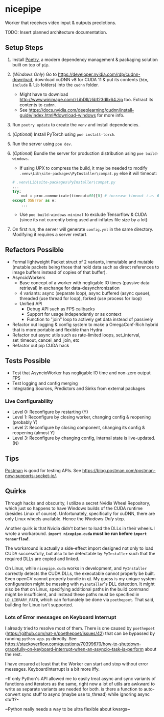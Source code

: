 # nicepipe

Worker that receives video input & outputs predictions.

TODO: Insert planned architecture documentation.

## Setup Steps

1. Install [Poetry](https://python-poetry.org/docs/), a modern dependency management & packaging solution built on top of `pip`.
2. (_Windows Only_) Go to <https://developer.nvidia.com/rdp/cudnn-download>, download cuDNN v8 for CUDA 11 & put its contents (`bin`, `include` & `lib` folders) into the `cudnn` folder.
   - Might have to download <http://www.winimage.com/zLibDll/zlib123dllx64.zip> too. Extract its contents to `cudnn`.
   - See <https://docs.nvidia.com/deeplearning/cudnn/install-guide/index.html#download-windows> for more info.
3. Run `poetry update` to create the `venv` and install dependencies.
4. (_Optional_) Install PyTorch using `poe install-torch`.
5. Run the server using `poe dev`.
6. (_Optional_) Bundle the server for production distribution using `poe build-windows`.

   - If using UPX to compress the build, it may be needed to modify `.venv\Lib\site-packages\PyInstaller\compat.py` else it will timeout:

   ```py
   # .venv\Lib\site-packages\PyInstaller\compat.py
   ...
   try:
       out = proc.communicate(timeout=60)[0] # increase timeout i.e. 600
   except OSError as e:
       ...
   ```

   - Use `poe build-windows-minimal` to exclude Tensorflow & CUDA (since its not currently being used and inflates file size by a lot)
7. On first run, the server will generate `config.yml` in the same directory. Modifying it requires a server restart.

## Refactors Possible

- Formal lightweight Packet struct of 2 variants, immutable and mutable (mutable packets being those that hold data such as direct references to image buffers instead of copies of that buffer).
- AsyncioWorkers
  - Base concept of a worker with negligable IO times (passive data retrieval) in exchange for data-desynchronization
  - 4 variants: async (separate loop), async buffered (async queue), threaded (use thread for loop), forked (use process for loop)
  - Unified API
    - Debug API such as FPS callbacks
    - Support for usage independently or as context
    - Function to "join" loop to actively get data instead of passively
- Refactor out logging & config system to make a OmegaConf-Rich hybrid that is more portable and flexible than Hydra
- Refactor out async utils such as rate-limited loops, set_interval, set_timeout, cancel_and_join, etc
- Refactor out pip CUDA hack

## Tests Possible

- Test that AsyncioWorker has negligable IO time and non-zero output FPS
- Test logging and config merging
- Integrating Sources, Predictors and Sinks from external packages

### Live Configurability

- Level 0: Reconfigure by restarting (Y)
- Level 1: Reconfigure by closing worker, changing config & reopening (probably Y)
- Level 2: Reconfigure by closing component, changing its config & reopening (almost Y)
- Level 3: Reconfigure by changing config, internal state is live-updated. (N)

## Tips

[Postman](https://www.postman.com/) is good for testing APIs. See <https://blog.postman.com/postman-now-supports-socket-io/>.

## Quirks

Through hacks and obscurity, I utilize a secret Nvidia Wheel Repository, which just so happens to have Windows builds of the CUDA runtime (besides Linux of course). Unfortunately, specifically for cuDNN, there are only Linux wheels available. Hence the _Windows Only_ step.

Another quirk is that Nvidia didn't bother to load the DLLs in their wheels. I wrote a workaround. **`import nicepipe.cuda` must be run before `import tensorflow`!**.

The workaround is actually a side-effect import designed not only to load CUDA successfully, but also to be detectable by `PyInstaller` such that the required DLLs are copied and linked.

On Linux, while `nicepipe.cuda` works in development, and `PyInstaller` correctly detects the CUDA DLLs, the executable cannot properly be built. Even openCV cannot properly bundle in qt. My guess is my unique system configuration might be messing with `PyInstaller`'s DLL detection. It might also be that on Linux, specifying additional paths in the build command might be insufficient, and instead these paths must be specified in `LD_LIBRARY_PATH`, which can fortunately be done via `poethepoet`. That said, building for Linux isn't supported.

### Lots of Error messages on Keyboard Interrupt

I already tried to resolve most of them. There is one caused by `poethepoet` (<https://github.com/nat-n/poethepoet/issues/42>) that can be bypassed by running `python app.py` directly. See <https://stackoverflow.com/questions/70399670/how-to-shutdown-gracefully-on-keyboard-interrupt-when-an-asyncio-task-is-perform> about the rest.

I have ensured at least that the Worker can start and stop without error messages. KeyboardInterrupt is a bit more iffy.

~If only Python's API allowed me to easily treat async and sync variants of functions and iterators as the same, right now a lot of utils are awkward to write as separate variants are needed for both. is there a function to auto-convert sync stuff to async (maybe use to_thread) while ignoring async stuff?~

~Python really needs a way to be ultra flexible about kwargs~
